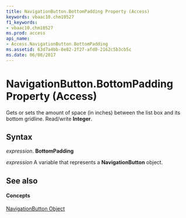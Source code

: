 ```yaml
---
title: NavigationButton.BottomPadding Property (Access)
keywords: vbaac10.chm10527
f1_keywords:
- vbaac10.chm10527
ms.prod: access
api_name:
- Access.NavigationButton.BottomPadding
ms.assetid: 63d7a4bb-8e82-2f27-afd0-2162c5b3cb5c
ms.date: 06/08/2017
---
```



# NavigationButton.BottomPadding Property (Access)

Gets or sets the amount of space (in inches) between the list box and its bottom gridline. Read/write **Integer**.


## Syntax

 _expression_. **BottomPadding**

 _expression_ A variable that represents a **NavigationButton** object.


## See also


#### Concepts


[NavigationButton Object](navigationbutton-object-access.md)

